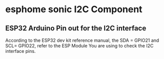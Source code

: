 # esphome sonic I2C Component


## ESP32 Arduino Pin out for the I2C interface 

According to the ESP32 dev kit reference manual, the SDA = GPIO21 and SCL= GPIO22, refer to the ESP Module You are using to check the I2C interface pins.
